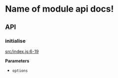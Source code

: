 # Name of module api docs!

## API

<!-- Generated by documentation.js. Update this documentation by updating the source code. -->

### initialise

[src/index.js:6-19](https://github.com/KrimzenNinja/krimzen-ninja-express-error-handling/blob/0975ad474c6a2bbc20bd9451ebf831c7a250b02c/src/index.js#L6-L19 "Source code on GitHub")

**Parameters**

-   `options`  
